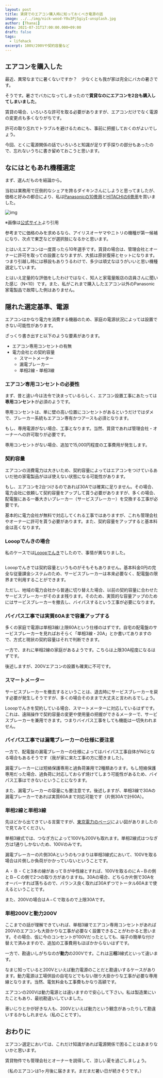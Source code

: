 ```yaml
---
layout: post
title: 賃貸でのエアコン購入時に知っておくべき電源の話
image: ../../img/nick-wood-Y0u3Pj5giyI-unsplash.jpg
author: [Thanai]
date: 2021-07-31T17:00:00.000+09:00
draft: false
tags:
  - lifehack
excerpt: 100V/200Vや契約容量など
---
```


## エアコンを購入した

最近、異常なまでに暑くないですか？　少なくとも我が家は完全にバカの暑さです。

そうです。暑さでバカになってしまったので**賃貸なのにエアコンを2台も購入してしまいました**。

賃貸の場合、いろいろな許可を取る必要がありますが、エアコンだけでなく電源の変更点も多くなりがちです。

許可の取り忘れでトラブルを避けるためにも、事前に把握しておくのがよいでしょう。

今回、とくに電源関係の話でいろいろと知識が足りず手探りの部分もあったので、忘れないうちに書き留めておこうと思います。

## なにはともあれ機種選定

まず、選んだものを結論から。

当初は業務用で圧倒的なシェアを誇るダイキンさんにしようと思ってましたが、価格と好みの都合により、私は[Panasonicの10畳用][10]と[HITACHIの6畳用][6]を買いました。

[10]: https://amzn.to/3A8Hw67
[6]: https://amzn.to/3zUtrci

![img](../../img/1428428397637.jpg)

※画像は[公式サイト][55]より引用

[55]: https://panasonic.jp/aircon/housing/p-db/CS-281DJS.html

参考までに価格のみを求めるなら、アイリスオーヤマやニトリの機種が第一候補になり、次点で東芝などが選択肢になるかと思います。

とはいえエアコンは一度買ったら10年選手です。賃貸の場合は、管理会社とオーナーに許可を取っての設置となりますが、大抵は原状復帰とセットになります。つまり引越し時には移設もありうるわけで、多少は頑丈なほうがいいと思い機種選定しています。

とはいえ定量的な評価をしたわけではなく、知人と家電量販店の店員さんに聞いた感じ（N<10）です。また、私がこれまで購入したエアコン以外のPanasonic家電製品で故障した例はありません。

## 隠れた選定基準、電源

エアコンはかなり電力を消費する機器のため、家庭の電源状況によっては設置できない可能性があります。

ざっくり書き出すと以下のような要素があります。

- エアコン専用コンセントの有無
- 電力会社との契約容量
  - スマートメーター
  - 漏電ブレーカー
  - 単相2線・単相3線

### エアコン専用コンセントの必要性

まず、昔と違い今は法令で決まっているらしく、エアコン設置工事にあたっては**専用コンセント**が必須のようです。

専用コンセントは、単に壁の高い位置にコンセントがあるというだけではダメで、ブレーカー系統もエアコン専有かつアースも必須となります。

もし、専用電源がない場合、工事となります。当然、賃貸であれば管理会社・オーナーへの許可取りが必要です。

専用コンセントがない場合、追加で15,000円程度の工事費用が発生します。

### 契約容量

エアコンの消費電力は大きいため、契約容量によってはエアコンをつけているあいだ他の家電製品がほぼ使えない状態になる可能性があります。

もし、エアコンを2台つけるのであれば30Aでは確実に足りません。その場合、電力会社に依頼して契約容量をアップして貰う必要がありますが、多くの場合、配電盤にある一番大きいブレーカー（サービスブレーカー）を交換する工事が必要です。

基本的に電力会社が無料で対応してくれる工事ではありますが、これも管理会社やオーナーに許可を貰う必要があります。また、契約容量をアップすると基本料金は高くなります。

### Looopでんきの場合

私のケースでは<a href="https://px.a8.net/svt/ejp?a8mat=3HGPJ1+7WL9HE+4H9U+5YRHE" rel="nofollow">Looopでんき</a>でしたので、事情が異なりました。

<img border="0" width="1" height="1" src="https://www13.a8.net/0.gif?a8mat=3HGPJ1+7WL9HE+4H9U+5YRHE" alt="">

Looopでんきでは契約容量というものがそもそもありません。基本料金0円の完全な従量課金システムのため、サービスブレーカーは本来必要なく、配電盤の限界まで利用することができます。

ただし、地域の電力会社から普通に切り替えた場合、以前の契約容量に合わせたサービスブレーカーがそのまま残ります。そのため、実質的な容量アップのためにはサービスブレーカーを撤去し、バイパスするという工事が必要になります。

### バイパス工事では実質60Aまで容量アップする

多くの家庭で電源は単相3線/上限60Aという仕様のはずです。自宅の配電盤のサービスブレーカーを見ればおそらく「単相3線・20A」とか書いてありますので、方式と現状の契約容量はそれで判断できます。

一方で、まれに単相2線の家庭があるようです。こちらは上限30A程度になるはずです。

後述しますが、200Vエアコンの設置も確実に不可です。

### スマートメーター

サービスブレーカーを撤去するということは、退去時にサービスブレーカーを戻す必要が発生しそうですが、多くの場合そのままで大丈夫と言われるでしょう。

Looopでんきを契約している場合、スマートメーターに対応しているはずです。これは、遠隔操作で契約容量の変更や使用量の把握ができるメーターで、サービスブレーカーを兼用できます。つまりバイパス工事をしても機能は一切失われません。

### バイパス工事では漏電ブレーカーの仕様に要注意

一方で、配電盤の漏電ブレーカーの仕様によってはバイパス工事自体がNGとなる場合もあるそうです（我が家に来た工事の方に聞きました）。

漏電ブレーカーには短絡保護専用と過負荷兼用で2種類あります。もし短絡保護専用だった場合、過負荷に対応しておらず焼けてしまう可能性があるため、バイパス工事はできないということになります。

また、漏電ブレーカーの容量にも要注意です。後述しますが、単相3線で30Aの漏電ブレーカーであれば実質60Aまで対応可能です（片側30Aで計60A）。

### 単相2線と単相3線

先ほどから出てきている言葉ですが、[東京電力のページ][99]によい図がありましたので見てみてください。

[99]: https://www.tepco.co.jp/pg/consignment/for-general/basic-knowledge/monophase.html

単相3線式では、つなぎ方によって100Vも200Vも取れます。単相2線式はつなぎ方は1通りしかないため、100Vのみです。

漏電ブレーカーの片側30Aというのもつまりは単相3線式において、100Vを取る場合は片側しか負荷がかかっていないということです。

Ａ・Ｂ・Ｃと3本の線があってＢが中性線とすれば、100Vを取るのにＡ−Ｂの側とＢ−Ｃの側で2つの取り方がありますね。30Aの場合、どちらか片側で30Aをオーバーすれば落ちるので、バランス良く取れば30Aずつでトータル60Aまで使えるということです。

また、200Vの場合はＡ−Ｃで取るので上限30Aです。

### 単相200Vと動力200V

ここまでの話が理解できていれば、単相3線でエアコン専用コンセントがあれば200Vのエアコンも大掛かりな工事が必要なく設置できることがわかると思います。その場合、仮に今のコンセントが100Vだったとしても、端子の簡単な付け替えで済みますので、追加の工事費用もほぼかからないはずです。

一方で、勘違いしがちなのが**動力**の200Vです。これは**三相**3線式といって違います。

なまじ知っていると200Vといえば動力電源のことだと勘違いするケースがあります。動力電源は工場併設の自宅などでもない限り大掛かりな工事が必要な専用線となります。当然、電気料金も工事費もかなり高額です。

エアコンの200Vは動力電源とは違いますので安心して下さい。私は製造業にいたこともあり、最初勘違いしていました。

車いじりとかが好きな人も、200Vといえば動力という観念があったりして勘違いするかもしれません（私のことです）。

## おわりに

エアコン選定においては、これだけ知識があれば電源関係で困ることはあまりないかと思います。

賃貸物件でも管理会社とオーナーを説得して、涼しい夏を過ごしましょう。

（私のエアコンは1ヶ月後に届きます。まだまだ暑い日が続きそうです。）
